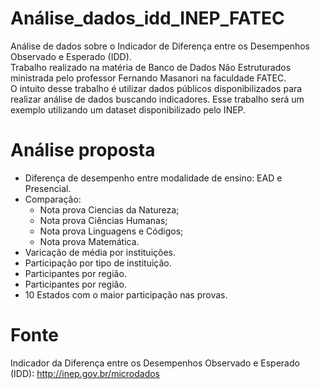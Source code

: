 # Análise_dados_idd_INEP_FATEC

Análise de dados sobre o Indicador de Diferença entre os Desempenhos Observado e Esperado (IDD).<br>
Trabalho realizado na matéria de Banco de Dados Não Estruturados ministrada pelo professor Fernando Masanori na faculdade FATEC.<br>
O intuito desse trabalho é utilizar dados públicos disponibilizados para realizar análise de dados buscando indicadores. Esse trabalho será um exemplo utilizando um dataset disponibilizado pelo INEP.


# Análise proposta
- Diferença de desempenho entre modalidade de ensino: EAD e Presencial.<br>
- Comparação:
  - Nota prova Ciencias da Natureza;<br>
  - Nota prova Ciências Humanas;<br>
  - Nota prova Linguagens e Códigos;<br>
  - Nota prova Matemática.<br>
- Varicação de média por instituições.<br>
- Participação por tipo de instituição.<br>
- Participantes por região.<br>
- Participantes por região.<br>
- 10 Estados com o maior participação nas provas.<br>

# Fonte
Indicador da Diferença entre os Desempenhos Observado e Esperado (IDD): http://inep.gov.br/microdados
